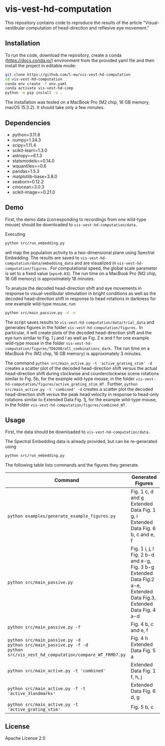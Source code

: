 # vis-vest-hd-computation

This repository contains code to reproduce the results of the article "Visual-vestibular computation of head-direction and reflexive eye movement."

## Installation

To run the code, download the repository, create a conda (https://docs.conda.io/) environment from the provided yaml file and then install the project in editable mode:

```bash
git clone https://github.com/l-ew/vis-vest-hd-computation
cd vis-vest-hd-computation
conda env create -f env.yaml
conda activate vis-vest-hd-comp
python -m pip install -e .
```

The installation was tested on a MacBook Pro (M2 chip, 16 GB memory, macOS 15.3.2). It should take only a few minutes.

## Dependencies

  - python=3.11.8
  - numpy=1.24.3
  - scipy=1.11.4
  - scikit-learn=1.3.0
  - astropy==6.1.3
  - statsmodels==0.14.0
  - wquantiles==0.6
  - pandas=1.5.3
  - matplotlib-base=3.8.0
  - seaborn=0.12.2
  - cmocean=3.0.3
  - scikit-image==0.21.0

## Demo

First, the demo data (corresponding to recordings from one wild-type mouse) should be downloaded to `vis-vest-hd-computation/data.`

Executing
```bash
python src/run_embedding.py
```
will map the population activity to a two-dimensional plane using Spectral Embedding. The results are saved to `vis-vest-hd-computation/data/embedding_data` and are visualized in `vis-vest-hd-computation/figures.` For computational speed, the global scale parameter is set to a fixed value (`eps=0.03`). The run time on a MacBook Pro (M2 chip, 16 GB memory) is approximately 18 minutes.

To analyze the decoded head-direction shift and eye movements in response to visual-vestibular stimulation in bright conditions as well as the decoded head-direction shift in response to head rotations in darkness for one example wild-type mouse, run
```bash
python src/main_passive.py -d -e
```
The script saves results to `vis-vest-hd-computation/data/trial_data` and generates figures in the folder `vis-vest-hd-computation/figures.` In particular, it will create plots of the decoded head-direction shift and the eye turn similar to Fig. 1 j and l as well as Fig. 2 e and f for one example wild-type mouse in the folder `vis-vest-hd-computation/figures/TD0200/all_combinations_dark.` The run time on a MacBook Pro (M2 chip, 16 GB memory) is approximately 3 minutes.

The command
 `python src/main_active.py -t 'active_grating_stim' -d`
creates a scatter plot of the decoded head-direction shift versus the actual head-direction shift during clockwise and counterclockwise scene rotations similar to Fig. 5b, for the example wild-type mouse, in the folder `vis-vest-hd-computation/figures/active_grating_stim_WT.` Further, `python src/main_active.py -t 'combined' -d` creates a scatter plot the decoded head-direction shift versus the peak head velocity in response to head-only rotations similar to Extended Data Fig. 1j, for the example wild-type mouse, in the folder `vis-vest-hd-computation/figures/combined_WT.`

## Usage

First, the data should be downloaded to `vis-vest-hd-computation/data.`

The Spectral Embedding data is already provided, but can be re-generated using 
```bash
python src/run_embedding.py
```

The following table lists commands and the figures they generate.

| Command            | Generated Figures     |
|--------------------|------------------------|
| `python examples/generate_example_figures.py`   | Fig. 1 c, d and g <br> Extended Data Fig. 1 g, i <br> Extended Data Fig. 6 b, c and e, f |
| `python src/main_passive.py`   | Fig. 1 i, j, l <br> Fig. 2 b-d and e-g, Fig. 3 b-g <br> Extended Data Fig.2 a-e, Extended Data Fig.3, Extended Data Fig. 4 a-d   |
| `python src/main_passive.py -f`   | Fig. 4 b, c and e, f <br>   |
| `python src/main_passive.py -d`  <br> `python src/main_passive.py -f -d`  <br> `python src/vis_vest_hd_computation/compare_WT_FRMD7.py` | Fig. 4 h <br> Extended Data Fig. 5 a  |
| `python src/main_active.py -t 'combined'` | Extended Data Fig. 1 f, h, j  |
| `python src/main_active.py -f -t 'active_3landmarks'` | Extended Data Fig. 6 d, g  |
| `python src/main_active.py -t 'active_grating_stim'` | Fig. 5 b, c  |

## License

Apache License 2.0